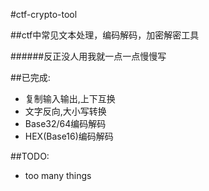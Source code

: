 #ctf-crypto-tool

##ctf中常见文本处理，编码解码，加密解密工具

######反正没人用我就一点一点慢慢写

##已完成:

* 复制输入输出,上下互换
* 文字反向,大小写转换
* Base32/64编码解码
* HEX(Base16)编码解码

##TODO:
* too many things
